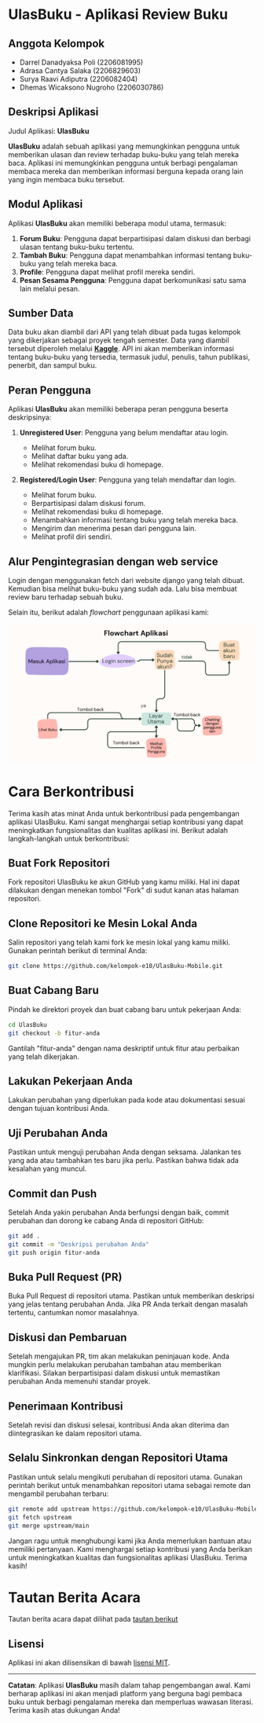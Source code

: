 # UlasBuku - Aplikasi Review Buku

## Anggota Kelompok

- Darrel Danadyaksa Poli (2206081995)
- Adrasa Cantya Salaka (2206829603)
- Surya Raavi Adiputra (2206082404)
- Dhemas Wicaksono Nugroho (2206030786)

## Deskripsi Aplikasi

Judul Aplikasi: **UlasBuku**

**UlasBuku** adalah sebuah aplikasi yang memungkinkan pengguna untuk memberikan ulasan dan review terhadap buku-buku yang telah mereka baca. Aplikasi ini memungkinkan pengguna untuk berbagi pengalaman membaca mereka dan memberikan informasi berguna kepada orang lain yang ingin membaca buku tersebut.

## Modul Aplikasi

Aplikasi **UlasBuku** akan memiliki beberapa modul utama, termasuk:

1. **Forum Buku**: Pengguna dapat berpartisipasi dalam diskusi dan berbagi ulasan tentang buku-buku tertentu.
2. **Tambah Buku**: Pengguna dapat menambahkan informasi tentang buku-buku yang telah mereka baca.
3. **Profile**: Pengguna dapat melihat profil mereka sendiri.
4. **Pesan Sesama Pengguna**: Pengguna dapat berkomunikasi satu sama lain melalui pesan.

## Sumber Data

Data buku akan diambil dari API yang telah dibuat pada tugas kelompok yang dikerjakan sebagai proyek tengah semester. Data yang diambil tersebut diperoleh melalui [**Kaggle**](https://www.kaggle.com/datasets/arashnic/book-recommendation-dataset/). API ini akan memberikan informasi tentang buku-buku yang tersedia, termasuk judul, penulis, tahun publikasi, penerbit, dan sampul buku.

## Peran Pengguna

Aplikasi **UlasBuku** akan memiliki beberapa peran pengguna beserta deskripsinya:

1. **Unregistered User**: Pengguna yang belum mendaftar atau login.

   - Melihat forum buku.
   - Melihat daftar buku yang ada.
   - Melihat rekomendasi buku di homepage.

2. **Registered/Login User**: Pengguna yang telah mendaftar dan login.
   - Melihat forum buku.
   - Berpartisipasi dalam diskusi forum.
   - Melihat rekomendasi buku di homepage.
   - Menambahkan informasi tentang buku yang telah mereka baca.
   - Mengirim dan menerima pesan dari pengguna lain.
   - Melihat profil diri sendiri.

## Alur Pengintegrasian dengan web service

Login dengan menggunakan fetch dari website django yang telah dibuat. Kemudian bisa melihat buku-buku yang sudah ada. Lalu bisa membuat review baru terhadap sebuah buku.

Selain itu, berikut adalah _flowchart_ penggunaan aplikasi kami:

![Alt text](ReadmePic/Flowchart.png)

# Cara Berkontribusi

Terima kasih atas minat Anda untuk berkontribusi pada pengembangan aplikasi UlasBuku. Kami sangat menghargai setiap kontribusi yang dapat meningkatkan fungsionalitas dan kualitas aplikasi ini. Berikut adalah langkah-langkah untuk berkontribusi:

## Buat Fork Repositori

Fork repositori UlasBuku ke akun GitHub yang kamu miliki. Hal ini dapat dilakukan dengan menekan tombol "Fork" di sudut kanan atas halaman repositori.

## Clone Repositori ke Mesin Lokal Anda

Salin repositori yang telah kami fork ke mesin lokal yang kamu miliki. Gunakan perintah berikut di terminal Anda:

```bash
git clone https://github.com/kelompok-e10/UlasBuku-Mobile.git
```

## Buat Cabang Baru

Pindah ke direktori proyek dan buat cabang baru untuk pekerjaan Anda:

```bash
cd UlasBuku
git checkout -b fitur-anda
```

Gantilah "fitur-anda" dengan nama deskriptif untuk fitur atau perbaikan yang telah dikerjakan.

## Lakukan Pekerjaan Anda

Lakukan perubahan yang diperlukan pada kode atau dokumentasi sesuai dengan tujuan kontribusi Anda.

## Uji Perubahan Anda

Pastikan untuk menguji perubahan Anda dengan seksama. Jalankan tes yang ada atau tambahkan tes baru jika perlu. Pastikan bahwa tidak ada kesalahan yang muncul.

## Commit dan Push

Setelah Anda yakin perubahan Anda berfungsi dengan baik, commit perubahan dan dorong ke cabang Anda di repositori GitHub:

```bash
git add .
git commit -m "Deskripsi perubahan Anda"
git push origin fitur-anda
```

## Buka Pull Request (PR)

Buka Pull Request di repositori utama. Pastikan untuk memberikan deskripsi yang jelas tentang perubahan Anda. Jika PR Anda terkait dengan masalah tertentu, cantumkan nomor masalahnya.

## Diskusi dan Pembaruan

Setelah mengajukan PR, tim akan melakukan peninjauan kode. Anda mungkin perlu melakukan perubahan tambahan atau memberikan klarifikasi. Silakan berpartisipasi dalam diskusi untuk memastikan perubahan Anda memenuhi standar proyek.

## Penerimaan Kontribusi

Setelah revisi dan diskusi selesai, kontribusi Anda akan diterima dan diintegrasikan ke dalam repositori utama.

## Selalu Sinkronkan dengan Repositori Utama

Pastikan untuk selalu mengikuti perubahan di repositori utama. Gunakan perintah berikut untuk menambahkan repositori utama sebagai remote dan mengambil perubahan terbaru:

```bash
git remote add upstream https://github.com/kelompok-e10/UlasBuku-Mobile.git
git fetch upstream
git merge upstream/main
```

Jangan ragu untuk menghubungi kami jika Anda memerlukan bantuan atau memiliki pertanyaan. Kami menghargai setiap kontribusi yang Anda berikan untuk meningkatkan kualitas dan fungsionalitas aplikasi UlasBuku. Terima kasih!

# Tautan Berita Acara

Tautan berita acara dapat dilihat pada [tautan berikut](https://docs.google.com/spreadsheets/d/17apHL7ozM74HWTzj6h73pk9-J-Uv__YU/edit#gid=2005070693)

## Lisensi

Aplikasi ini akan dilisensikan di bawah [lisensi MIT](LICENSE).

---

**Catatan**: Aplikasi **UlasBuku** masih dalam tahap pengembangan awal. Kami berharap aplikasi ini akan menjadi platform yang berguna bagi pembaca buku untuk berbagi pengalaman mereka dan memperluas wawasan literasi. Terima kasih atas dukungan Anda!
